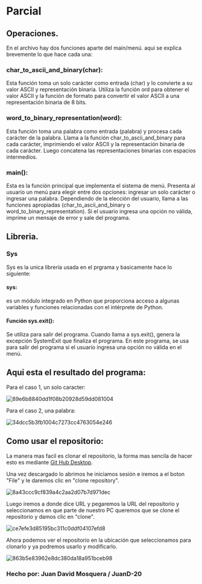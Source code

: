 # Parcial

## Operaciones.
En el archivo hay dos funciones aparte del main/menú.
aqui se explica brevemente lo que hace cada una:

### char_to_ascii_and_binary(char): 
Esta función toma un solo carácter como entrada (char) y lo convierte a su valor ASCII y representación binaria. Utiliza la función ord para obtener el valor ASCII y la función de formato para convertir el valor ASCII a una representación binaria de 8 bits.

### word_to_binary_representation(word): 
Esta función toma una palabra como entrada (palabra) y procesa cada carácter de la palabra. Llama a la función char_to_ascii_and_binary para cada carácter, imprimiendo el valor ASCII y la representación binaria de cada carácter. Luego concatena las representaciones binarias con espacios intermedios.

### main(): 
Esta es la función principal que implementa el sistema de menú. Presenta al usuario un menú para elegir entre dos opciones: ingresar un solo carácter o ingresar una palabra. Dependiendo de la elección del usuario, llama a las funciones apropiadas (char_to_ascii_and_binary o word_to_binary_representation). Si el usuario ingresa una opción no válida, imprime un mensaje de error y sale del programa.

## Libreria.

### Sys
Sys es la unica libreria usada en el prgrama y basicamente hace lo siguiente:

#### sys: 
es un módulo integrado en Python que proporciona acceso a algunas variables y funciones relacionadas con el intérprete de Python.

#### Función sys.exit(): 
Se utiliza para salir del programa. Cuando llama a sys.exit(), genera la excepción SystemExit que finaliza el programa. En este programa, se usa para salir del programa si el usuario ingresa una opción no válida en el menú.

## Aqui esta el resultado del programa:

Para el caso 1, un solo caracter:

![89e6b8840dd1f08b20928d59dd081004](https://github.com/JuanD-20/Parcial/assets/107315767/fd20d099-1a6f-4ded-9eef-04447213267f)

Para el caso 2, una palabra:

![34dcc5b3fb1004c7273cc4763054e246](https://github.com/JuanD-20/Parcial/assets/107315767/d6266593-05c4-45a0-a908-636bb44cde80)

## Como usar el repositorio:

La manera mas facil es clonar el repositorio, la forma mas sencila de hacer esto es mediante [Git Hub Desktop](https://desktop.github.com/).

Una vez descargado lo abrimos he iniciamos sesión e iremos a el boton "File" y le daremos clic en "clone repository".

![8a43ccc9cf839a4c2aa2d07b7d971dec](https://github.com/JuanD-20/Parcial/assets/107315767/d6917dd5-5631-4e00-810e-793cd3a05896)

Luego iremos a donde dice URL y pegaremos la URL del repositorio y seleccionamos en que parte de nuestro PC queremos que se clone el repositorio y damos clic en "clone".

![ce7efe3d85195bc311c0ddf04107efd8](https://github.com/JuanD-20/Parcial/assets/107315767/fcd23b80-029f-4905-8411-90e5901788a9)

Ahora podemos ver el repositorio en la ubicación que seleccionamos para clonarlo y ya podremos usarlo y modificarlo.

![863b5e83962e8dc380da18a951bceb98](https://github.com/JuanD-20/Parcial/assets/107315767/54cb205d-4d6c-4793-9cfb-5faf86f3cdc6)

### Hecho por: Juan David Mosquera / JuanD-20



